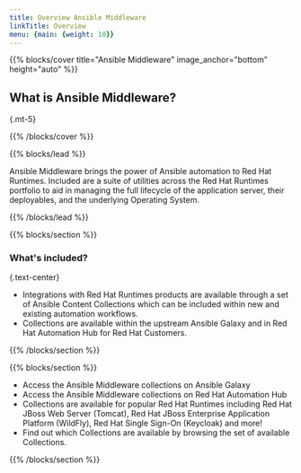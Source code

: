 ```yaml
---
title: Overview Ansible Middleware
linkTitle: Overview
menu: {main: {weight: 10}}
---
```


{{% blocks/cover title="Ansible Middleware" image_anchor="bottom" height="auto" %}}

## What is Ansible Middleware?
{.mt-5}

{{% /blocks/cover %}}

{{% blocks/lead %}}

Ansible Middleware brings the power of Ansible automation to Red Hat Runtimes. Included are a suite of utilities across the Red Hat Runtimes portfolio to aid in managing the full lifecycle of the application server, their deployables, and the underlying Operating System.

{{% /blocks/lead %}}

{{% blocks/section %}}

### What's included? <br>
{.text-center}
- Integrations with Red Hat Runtimes products are available through a set of Ansible Content Collections which can be included within new and existing automation workflows.  
- Collections are available within the upstream Ansible Galaxy and in Red Hat Automation Hub for Red Hat Customers. 

{{% /blocks/section %}}

{{% blocks/section %}}

- Access the Ansible Middleware collections on Ansible Galaxy
- Access the Ansible Middleware collections on Red Hat Automation Hub
- Collections are available for popular Red Hat Runtimes including Red Hat JBoss Web Server (Tomcat), Red Hat JBoss Enterprise Application Platform (WildFly), Red Hat Single Sign-On (Keycloak) and more!
- Find out which Collections are available by browsing the set of available Collections.

{{% /blocks/section %}}
